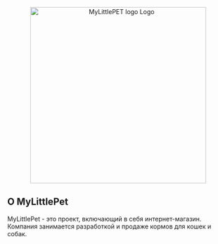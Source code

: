 <p align="center"><a href="https://mylittlepet.online" target="_blank"><img src="https://previews.dropbox.com/p/thumb/ACTfK_xPpShEA5yH3XobjsUpjBhPrCSVaGsauaojCwZV-JSWrG-cLYJvABu8al-Fjx6oheob95gMC6EXVJwqEU1Q1o5TBjb1n8uO5sIUNZyQ-g_-XSqLS_a4nRDGg_SZAPc4bC-EI6RmG5UmSBiT0LD8zyid0hv-bsiLndk7HW_DvX8NeM5i7ni1ZjKR_mOjh8QRTTCGCH26W055m7nJMpP-8hY_NbPboCxp2S3KCP_SnSHeVjTZiNRKVEGByy8l005lAIEOMGmwPxjvQvgytAI-7tGVUPIbopjUkzR0CVNi-4SYpN6xNKCSJM55CDyruusiUjRuqBVMlajbDdPiqYpU/p.png" width="400" alt="MyLittlePET logo Logo"></a></p>



## О MyLittlePet

MyLittlePet - это проект, включающий в себя интернет-магазин. Компания занимается разработкой и продаже кормов для кошек и собак.


